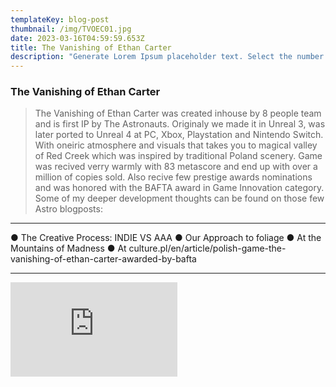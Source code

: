 ```yaml
---
templateKey: blog-post
thumbnail: /img/TVOEC01.jpg
date: 2023-03-16T04:59:59.653Z
title: The Vanishing of Ethan Carter
description: "Generate Lorem Ipsum placeholder text. Select the number of characters, words, sentences or paragraphs, and hit generate!"
---
```



### The Vanishing of Ethan Carter
> The Vanishing of Ethan Carter was created inhouse by 8 people team and is first IP by The Astronauts. Originaly we made it in Unreal 3, was later ported to Unreal 4 at PC, Xbox, Playstation and Nintendo Switch. With oneiric atmosphere and visuals that takes you to magical valley of Red Creek which was inspired by traditional Poland  scenery. Game was recived verry  warmly with 83 metascore and end up with over a million of copies sold. Also recive few prestige awards nominations and was honored with the BAFTA award in Game Innovation category. Some of my deeper development thoughts can be found on those few Astro blogposts: 

---

● The Creative Process: INDIE VS AAA
● Our Approach to foliage
● At the Mountains of Madness
● At culture.pl/en/article/polish-game-the-vanishing-of-ethan-carter-awarded-by-bafta


--- 



<iframe width="267" height="151" src="https://www.youtube.com/embed/9oxbkL3N_fM" title="The Vanishing of Ethan Carter - Welcome to Red Creek Valley Trailer" frameborder="0" allow="accelerometer; autoplay; clipboard-write; encrypted-media; gyroscope; picture-in-picture; web-share" allowfullscreen></iframe>


